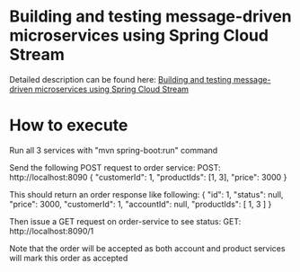 # Building and testing message-driven microservices using Spring Cloud Stream

Detailed description can be found here: [Building and testing message-driven microservices using Spring Cloud Stream](https://piotrminkowski.wordpress.com/2018/06/15/building-and-testing-message-driven-microservices-using-spring-cloud-stream/) 

# How to execute

Run all 3 services with "mvn spring-boot:run" command

Send the following POST request to order service:
POST: http://localhost:8090
{
	"customerId": 1,
	"productIds": [1, 3],
	"price": 3000
}

This should return an order response like following:
{
    "id": 1,
    "status": null,
    "price": 3000,
    "customerId": 1,
    "accountId": null,
    "productIds": [
        1,
        3
    ]
}

Then issue a GET request on order-service to see status:
GET: http://localhost:8090/1


Note that the order will be accepted as both account and product services will mark this order as accepted

